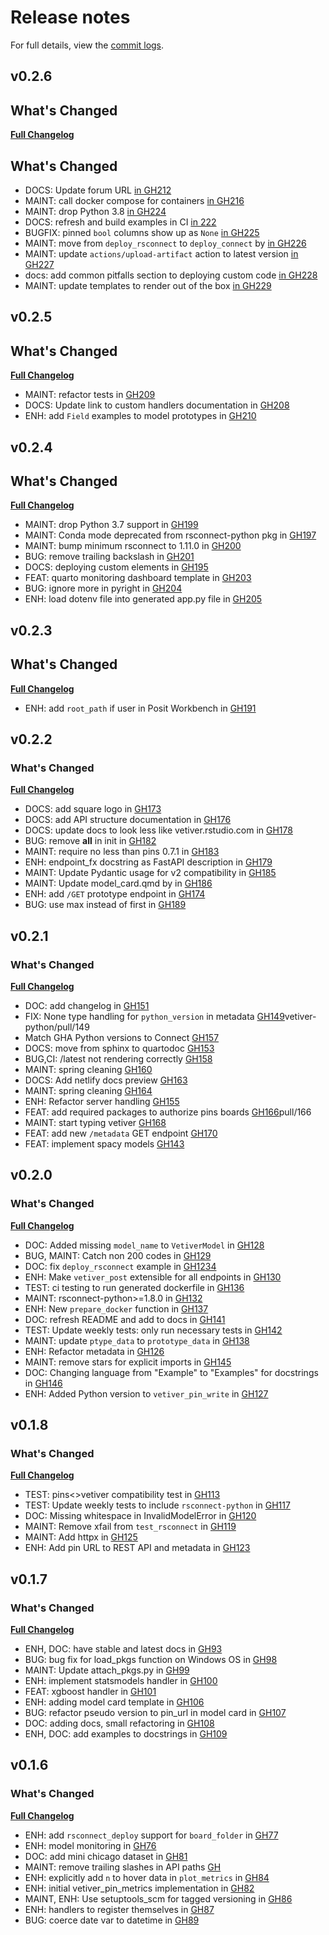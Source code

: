 # Release notes


For full details, view the [commit logs](https://github.com/rstudio/vetiver-python/commits/).

## v0.2.6
## What's Changed

[**Full Changelog**](https://github.com/rstudio/vetiver-python/compare/v0.2.5...v0.2.6)

## What's Changed
* DOCS: Update forum URL [in GH212](https://github.com/rstudio/vetiver-python/pull/212)
* MAINT: call docker compose for containers [in GH216](https://github.com/rstudio/vetiver-python/pull/216)
* MAINT: drop Python 3.8 [in GH224](https://github.com/rstudio/vetiver-python/pull/224)
* DOCS: refresh and build examples in CI [in 222](https://github.com/rstudio/vetiver-python/pull/222)
* BUGFIX: pinned `bool` columns show up as `None` [in GH225](https://github.com/rstudio/vetiver-python/pull/225)
* MAINT: move from `deploy_rsconnect` to `deploy_connect` by [in GH226](https://github.com/rstudio/vetiver-python/pull/226)
* MAINT: update `actions/upload-artifact` action to latest version [in GH227](https://github.com/rstudio/vetiver-python/pull/227)
* docs: add common pitfalls section to deploying custom code [in GH228](https://github.com/rstudio/vetiver-python/pull/228)
* MAINT: update templates to render out of the box [in GH229](https://github.com/rstudio/vetiver-python/pull/229)


## v0.2.5
## What's Changed

[**Full Changelog**](https://github.com/rstudio/vetiver-python/compare/v0.2.4...v0.2.5)

* MAINT: refactor tests in [GH209](https://github.com/rstudio/vetiver-python/pull/209)
* DOCS: Update link to custom handlers documentation in [GH208](https://github.com/rstudio/vetiver-python/pull/208)
* ENH: add `Field` examples to model prototypes in [GH210](https://github.com/rstudio/vetiver-python/pull/210)


## v0.2.4
## What's Changed

[**Full Changelog**](https://github.com/rstudio/vetiver-python/compare/v0.2.3...v0.2.4)

* MAINT: drop Python 3.7 support in [GH199](https://github.com/rstudio/vetiver-python/pull/199)
* MAINT: Conda mode deprecated from rsconnect-python pkg in [GH197](https://github.com/rstudio/vetiver-python/pull/197)
* MAINT: bump minimum rsconnect to 1.11.0 in [GH200](https://github.com/rstudio/vetiver-python/pull/200)
* BUG: remove trailing backslash in [GH201](https://github.com/rstudio/vetiver-python/pull/201)
* DOCS: deploying custom elements in [GH195](https://github.com/rstudio/vetiver-python/pull/195)
* FEAT: quarto monitoring dashboard template in [GH203](https://github.com/rstudio/vetiver-python/pull/203)
* BUG: ignore more in pyright in [GH204](https://github.com/rstudio/vetiver-python/pull/204)
* ENH: load dotenv file into generated app.py file in [GH205](https://github.com/rstudio/vetiver-python/pull/205)


## v0.2.3
## What's Changed

[**Full Changelog**](https://github.com/rstudio/vetiver-python/compare/v0.2.2...v0.2.3)

* ENH: add `root_path` if user in Posit Workbench in [GH191](https://github.com/rstudio/vetiver-python/pull/191)


## v0.2.2
### What's Changed

[**Full Changelog**](https://github.com/rstudio/vetiver-python/compare/v0.2.1...v0.2.2)

* DOCS: add square logo in [GH173](https://github.com/rstudio/vetiver-python/pull/173)
* DOCS: add API structure documentation in [GH176](https://github.com/rstudio/vetiver-python/pull/176)
* DOCS: update docs to look less like vetiver.rstudio.com in [GH178](https://github.com/rstudio/vetiver-python/pull/178)
* BUG: remove __all__ in init in [GH182](https://github.com/rstudio/vetiver-python/pull/182)
* MAINT: require no less than pins 0.7.1 in [GH183](https://github.com/rstudio/vetiver-python/pull/183)
* ENH: endpoint_fx docstring as FastAPI description in [GH179](https://github.com/rstudio/vetiver-python/pull/179)
* MAINT: Update Pydantic usage for v2 compatibility in [GH185](https://github.com/rstudio/vetiver-python/pull/185)
* MAINT: Update model_card.qmd by in [GH186](https://github.com/rstudio/vetiver-python/pull/186)
* ENH: add `/GET` prototype endpoint in [GH174](https://github.com/rstudio/vetiver-python/pull/174)
* BUG: use max instead of first in [GH189](https://github.com/rstudio/vetiver-python/pull/189)

## v0.2.1
### What's Changed

[**Full Changelog**](https://github.com/rstudio/vetiver-python/compare/v0.2.0...v0.2.1)

* DOC: add changelog in [GH151](https://github.com/rstudio/vetiver-python/pull/151)
* FIX: None type handling for `python_version` in metadata [GH149](https://github.com/rstudio/)vetiver-python/pull/149
* Match GHA Python versions to Connect [GH157](https://github.com/rstudio/vetiver-python/pull/157)
* DOCS: move from sphinx to quartodoc [GH153](https://github.com/rstudio/vetiver-python/pull/153)
* BUG,CI: /latest not rendering correctly [GH158](https://github.com/rstudio/vetiver-python/pull/158)
* MAINT: spring cleaning [GH160](https://github.com/rstudio/vetiver-python/pull/160)
* DOCS: Add netlify docs preview [GH163](https://github.com/rstudio/vetiver-python/pull/163)
* MAINT: spring cleaning [GH164](https://github.com/rstudio/vetiver-python/pull/164)
* ENH: Refactor server handling [GH155](https://github.com/rstudio/vetiver-python/pull/155)
* FEAT: add required packages to authorize pins boards [GH166](https://github.com/rstudio/vetiver-python/)pull/166
* MAINT: start typing vetiver [GH168](https://github.com/rstudio/vetiver-python/pull/168)
* FEAT: add new `/metadata` GET endpoint [GH170](https://github.com/rstudio/vetiver-python/pull/170)
* FEAT: implement spacy models [GH143](https://github.com/rstudio/vetiver-python/pull/143)

## v0.2.0
### What's Changed

[**Full Changelog**](https://github.com/rstudio/vetiver-python/compare/v0.1.8...v0.2.0)

* DOC: Added missing `model_name` to `VetiverModel` in [GH128](https://github.com/rstudio/vetiver-python/pull/128)
* BUG, MAINT: Catch non 200 codes in [GH129](https://github.com/rstudio/vetiver-python/pull/129)
* DOC: fix `deploy_rsconnect` example in [GH1234](https://github.com/rstudio/vetiver-python/pull/134)
* ENH: Make `vetiver_post` extensible for all endpoints in [GH130](https://github.com/rstudio/vetiver-python/pull/130)
* TEST: ci testing to run generated dockerfile in [GH136](https://github.com/rstudio/vetiver-python/pull/136)
* MAINT: rsconnect-python>=1.8.0 in [GH132](https://github.com/rstudio/vetiver-python/pull/132)
* ENH: New `prepare_docker` function in [GH137](https://github.com/rstudio/vetiver-python/pull/137)
* DOC: refresh README and add to docs in [GH141](https://github.com/rstudio/vetiver-python/pull/141)
* TEST: Update weekly tests: only run necessary tests in [GH142](https://github.com/rstudio/vetiver-python/pull/142)
* MAINT: update `ptype_data` to `prototype_data` in [GH138](https://github.com/rstudio/vetiver-python/pull/138)
* ENH: Refactor metadata in [GH126](https://github.com/rstudio/vetiver-python/pull/126)
* MAINT: remove stars for explicit imports in [GH145](https://github.com/rstudio/vetiver-python/pull/145)
* DOC: Changing language from "Example" to "Examples" for docstrings in [GH146](https://github.com/rstudio/vetiver-python/pull/146)
* ENH: Added Python version to `vetiver_pin_write` in [GH127](https://github.com/rstudio/vetiver-python/pull/127)


## v0.1.8
### What's Changed

[**Full Changelog**](https://github.com/rstudio/vetiver-python/compare/v0.1.7...v0.1.8)

* TEST: pins<>vetiver compatibility test in [GH113](https://github.com/rstudio/vetiver-python/pull/113)
* TEST: Update weekly tests to include `rsconnect-python` in [GH117](https://github.com/rstudio/vetiver-python/pull/117)
* DOC: Missing whitespace in InvalidModelError in [GH120](https://github.com/rstudio/vetiver-python/pull/120)
* MAINT: Remove xfail from `test_rsconnect` in [GH119](https://github.com/rstudio/vetiver-python/pull/119)
* MAINT: Add httpx in [GH125](https://github.com/rstudio/vetiver-python/pull/125)
* ENH: Add pin URL to REST API and metadata in [GH123](https://github.com/rstudio/vetiver-python/pull/123)


## v0.1.7
### What's Changed

[**Full Changelog**](https://github.com/rstudio/vetiver-python/compare/v0.1.6...v0.1.7)

* ENH, DOC: have stable and latest docs in [GH93](https://github.com/rstudio/vetiver-python/pull/93)
* BUG: bug fix for load_pkgs function on Windows OS in [GH98](https://github.com/rstudio/vetiver-python/pull/98)
* MAINT: Update attach_pkgs.py in [GH99](https://github.com/rstudio/vetiver-python/pull/99)
* ENH: implement statsmodels handler in [GH100](https://github.com/rstudio/vetiver-python/pull/100)
* FEAT: xgboost handler in [GH101](https://github.com/rstudio/vetiver-python/pull/101)
* ENH: adding model card template in [GH106](https://github.com/rstudio/vetiver-python/pull/106)
* BUG: refactor pseudo version to pin_url in model card in [GH107](https://github.com/rstudio/vetiver-python/pull/107)
* DOC: adding docs, small refactoring in [GH108](https://github.com/rstudio/vetiver-python/pull/108)
* ENH, DOC: add examples to docstrings in [GH109](https://github.com/rstudio/vetiver-python/pull/109)


## v0.1.6
### What's Changed

[**Full Changelog**](https://github.com/rstudio/vetiver-python/compare/v0.1.5...v0.1.6)

* ENH: add `rsconnect_deploy` support for `board_folder` in [GH77](https://github.com/rstudio/vetiver-python/pull/77)
* ENH: model monitoring in [GH76](https://github.com/rstudio/vetiver-python/pull/76)
* DOC: add mini chicago dataset in [GH81](https://github.com/rstudio/vetiver-python/pull/81)
* MAINT: remove trailing slashes in API paths [GH](https://github.com/rstudio/vetiver-python/pull/83)
* ENH: explicitly add `n` to hover data in `plot_metrics` in [GH84](https://github.com/rstudio/vetiver-python/pull/84)
* ENH: initial vetiver_pin_metrics implementation in [GH82](https://github.com/rstudio/vetiver-python/pull/82)
* MAINT, ENH: Use setuptools_scm for tagged versioning in [GH86](https://github.com/rstudio/vetiver-python/pull/86)
* ENH: handlers to register themselves in [GH87](https://github.com/rstudio/vetiver-python/pull/87)
* BUG: coerce date var to datetime in [GH89](https://github.com/rstudio/vetiver-python/pull/89)
